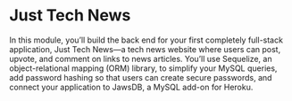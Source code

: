 # Just Tech News 

In this module, you’ll build the back end for your first completely full-stack application, Just Tech News—a tech news website where users can post, upvote, and comment on links to news articles. You’ll use Sequelize, an object-relational mapping (ORM) library, to simplify your MySQL queries, add password hashing so that users can create secure passwords, and connect your application to JawsDB, a MySQL add-on for Heroku.